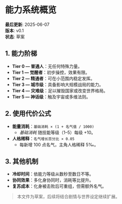 # 能力系统概览

**最后更新**: 2025-06-07  
**版本**: v0.1  
**状态**: 草案

## 1. 能力阶梯

- **Tier 0 — 普通人**：无任何特殊力量。
- **Tier 1 — 觉醒者**：初步操控，效果有限。
- **Tier 2 — 精通者**：可在小范围内稳定发挥。
- **Tier 3 — 城市级**：具备影响大规模战局的能力。
- **Tier 4 — 灾难级**：足以摧毁国家或改变世界格局。
- **Tier 5 — 神话级**：触及宇宙或多维法则。

## 2. 使用代价公式

- **能量消耗**：`基础消耗 × (1 + 名气值 / 1000)`
  - *基础消耗* 随技能等级（1–5）每级 +10。
- **人格稀释**：`名气增长百分比 × 0.05`
  - 每新增 100 点名气，主角人格稀释 5‰。

## 3. 其他机制

- **冷却时间**：依能力等级从数秒至数日不等。
- **协同效果**：多化身协同时，消耗等比提升。
- **复苏成本**：化身被击败后可重组，但需额外名气。

> 本文件为草案，后续将结合剧情与世界设定继续扩展。
